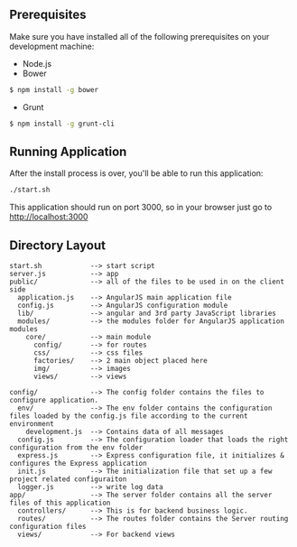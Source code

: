 ## Prerequisites
Make sure you have installed all of the following prerequisites on your development machine:
* Node.js 
* Bower

```bash
$ npm install -g bower
```

* Grunt

```bash
$ npm install -g grunt-cli
```

## Running Application
After the install process is over, you'll be able to run this application:

```bash
./start.sh
```

This application should run on port 3000, so in your browser just go to [http://localhost:3000](http://localhost:3000)

## Directory Layout
    
    start.sh            --> start script
    server.js           --> app
    public/             --> all of the files to be used in on the client side
      application.js    --> AngularJS main application file
      config.js         --> AngularJS configuration module
      lib/              --> angular and 3rd party JavaScript libraries
      modules/          --> the modules folder for AngularJS application modules
        core/           --> main module
          config/       --> for routes
          css/          --> css files
          factories/    --> 2 main object placed here
          img/          --> images
          views/        --> views
            
    config/             --> The config folder contains the files to configure application.
      env/              --> The env folder contains the configuration files loaded by the config.js file according to the current environment
        development.js  --> Contains data of all messages
      config.js         --> The configuration loader that loads the right configuration from the env folder
      express.js        --> Express configuration file, it initializes & configures the Express application
      init.js           --> The initialization file that set up a few project related configuraiton
      logger.js         --> write log data
    app/                --> The server folder contains all the server files of this application
      controllers/      --> This is for backend business logic.
      routes/           --> The routes folder contains the Server routing configuration files
      views/            --> For backend views
